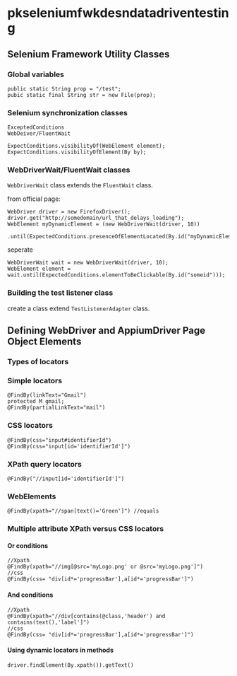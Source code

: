 # pkseleniumfwkdesndatadriventesting
## Selenium Framework Utility Classes

### Global variables
```
public static String prop = "/test";
pubic static final String str = new File(prop);
```


### Selenium synchronization classes
```
ExceptedConditions
WebDeiver/FluentWait
```

```
ExpectConditions.visibilityOf(WebElement element);
ExpectConditions.visibilityOfElement(By by);
```

### WebDriverWait/FluentWait classes
```WebDriverWait``` class extends the ```FluentWait``` class.


from official page:
```
WebDriver driver = new FirefoxDriver();
driver.get("http://somedomain/url_that_delays_loading");
WebElement myDynamicElement = (new WebDriverWait(driver, 10))
  .until(ExpectedConditions.presenceOfElementLocated(By.id("myDynamicElement")));
```
seperate
```
WebDriverWait wait = new WebDriverWait(driver, 10);
WebElement element = wait.until(ExpectedConditions.elementToBeClickable(By.id("someid")));
```


### Building the test listener class
create a class extend ```TestListenerAdapter``` class.



## Defining WebDriver and AppiumDriver Page Object Elements
### Types of locators

### Simple locators
```
@FindBy(linkText="Gmail")
protected M gmail;
@FindBy(partialLinkText="mail")
```

### CSS locators
```
@FindBy(css="input#identifierId")
@FindBy(css="input[id='identifierId']")
```

### XPath query locators
```
@FindBy("//input[id='identifierId']")
```

### WebElements
```
@FindBy(xpath="//span[text()='Green']") //equals
```


### Multiple attribute XPath versus CSS locators
#### Or conditions
```
//Xpath
@FindBy(xpath="//img[@src='myLogo.png' or @src='myLogo.png']")
//css
@FindBy(css= "div[id*='progressBar'],a[id*='progressBar']")
```

#### And conditions
```
//Xpath
@FindBy(xpath="//div[contains(@class,'header') and contains(text(),'label']")
//css
@FindBy(css= "div[id*='progressBar'],a[id*='progressBar']")
```

#### Using dynamic locators in methods
```
driver.findElement(By.xpath()).getText()
```
